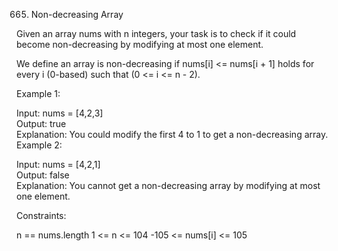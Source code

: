 665. Non-decreasing Array

Given an array nums with n integers, your task is to check if it could become non-decreasing by modifying at most one element.

We define an array is non-decreasing if nums[i] <= nums[i + 1] holds for every i (0-based) such that (0 <= i <= n - 2).

 

Example 1:

Input: nums = [4,2,3]  
Output: true  
Explanation: You could modify the first 4 to 1 to get a non-decreasing array.
Example 2:

Input: nums = [4,2,1]  
Output: false   
Explanation: You cannot get a non-decreasing array by modifying at most one element.
 

Constraints:

n == nums.length
1 <= n <= 104
-105 <= nums[i] <= 105